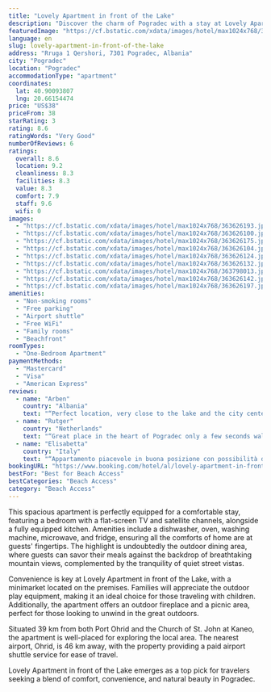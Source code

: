 ```yaml
---
title: "Lovely Apartment in front of the Lake"
description: "Discover the charm of Pogradec with a stay at Lovely Apartment in front of the Lake, a prime accommodation choice that boasts stunning city views and direct access to the beachfront."
featuredImage: "https://cf.bstatic.com/xdata/images/hotel/max1024x768/363626193.jpg?k=04ba6855aac269923142cb31e41daaa57385df6424c9d07922bfee081bbe08d1&o=&hp=1"
language: en
slug: lovely-apartment-in-front-of-the-lake
address: "Rruga 1 Qershori, 7301 Pogradec, Albania"
city: "Pogradec"
location: "Pogradec"
accommodationType: "apartment"
coordinates:
  lat: 40.90093807
  lng: 20.66154474
price: "US$38"
priceFrom: 38
starRating: 3
rating: 8.6
ratingWords: "Very Good"
numberOfReviews: 6
ratings:
  overall: 8.6
  location: 9.2
  cleanliness: 8.3
  facilities: 8.3
  value: 8.3
  comfort: 7.9
  staff: 9.6
  wifi: 0
images:
  - "https://cf.bstatic.com/xdata/images/hotel/max1024x768/363626193.jpg?k=04ba6855aac269923142cb31e41daaa57385df6424c9d07922bfee081bbe08d1&o=&hp=1"
  - "https://cf.bstatic.com/xdata/images/hotel/max1024x768/363626100.jpg?k=674b90973870bbadf30a65b2341191fbeddfcbd1c9bbe8e3a5b991fc91ec422d&o=&hp=1"
  - "https://cf.bstatic.com/xdata/images/hotel/max1024x768/363626175.jpg?k=05717989e7a0cc4be35e6dc7a36af0497d51b3235356c2180456aa5ab3613a6e&o=&hp=1"
  - "https://cf.bstatic.com/xdata/images/hotel/max1024x768/363626104.jpg?k=69bbe1f3254350684048fd6e26926a8fc5ea7792496304e4baa63edc571ac32c&o=&hp=1"
  - "https://cf.bstatic.com/xdata/images/hotel/max1024x768/363626124.jpg?k=5b7049e4ff58b473765c37d7bba30cf1934dcfde02bb84e055737e00aaebdaa3&o=&hp=1"
  - "https://cf.bstatic.com/xdata/images/hotel/max1024x768/363626132.jpg?k=617b8406d7e67ffaa751a2261a9d30be20deb19615b0d1d2ab7ddad98dd34abf&o=&hp=1"
  - "https://cf.bstatic.com/xdata/images/hotel/max1024x768/363798013.jpg?k=2a5d59807bc36f9b58c27d7cde69b1628db70596d1dac93ca9ad635c196dc95c&o=&hp=1"
  - "https://cf.bstatic.com/xdata/images/hotel/max1024x768/363626142.jpg?k=dbdee985bda4a8155ad15a8cd2ad66c75e976506ed70fb1a32a56b4255f14ed9&o=&hp=1"
  - "https://cf.bstatic.com/xdata/images/hotel/max1024x768/363626197.jpg?k=2ec345d1c0e4f96c260024a479b63a026d881be910aa7958c3fd79ed268dcfb3&o=&hp=1"
amenities:
  - "Non-smoking rooms"
  - "Free parking"
  - "Airport shuttle"
  - "Free WiFi"
  - "Family rooms"
  - "Beachfront"
roomTypes:
  - "One-Bedroom Apartment"
paymentMethods:
  - "Mastercard"
  - "Visa"
  - "American Express"
reviews:
  - name: "Arben"
    country: "Albania"
    text: "“Perfect location, very close to the lake and the city center. The apartment and all other facilities were very clean. Mario, the owner of the apartment, was very communicative and caring about our stay. Find everything you need nearby, in the...”"
  - name: "Rutger"
    country: "Netherlands"
    text: "“Great place in the heart of Pogradec only a few seconds walking from the lake. The apartment is fully furnished and has a nice balcony. Mario is a great host and responds instantly if you need something.”"
  - name: "Elisabetta"
    country: "Italy"
    text: "“Appartamento piacevole in buona posizione con possibilità di parcheggio”"
bookingURL: "https://www.booking.com/hotel/al/lovely-apartment-in-front-of-the-lake.en-gb.html?aid=8035640"
bestFor: "Best for Beach Access"
bestCategories: "Beach Access"
category: "Beach Access"
---
```


This spacious apartment is perfectly equipped for a comfortable stay, featuring a bedroom with a flat-screen TV and satellite channels, alongside a fully equipped kitchen. Amenities include a dishwasher, oven, washing machine, microwave, and fridge, ensuring all the comforts of home are at guests' fingertips. The highlight is undoubtedly the outdoor dining area, where guests can savor their meals against the backdrop of breathtaking mountain views, complemented by the tranquility of quiet street vistas.

Convenience is key at Lovely Apartment in front of the Lake, with a minimarket located on the premises. Families will appreciate the outdoor play equipment, making it an ideal choice for those traveling with children. Additionally, the apartment offers an outdoor fireplace and a picnic area, perfect for those looking to unwind in the great outdoors.

Situated 39 km from both Port Ohrid and the Church of St. John at Kaneo, the apartment is well-placed for exploring the local area. The nearest airport, Ohrid, is 46 km away, with the property providing a paid airport shuttle service for ease of travel.

Lovely Apartment in front of the Lake emerges as a top pick for travelers seeking a blend of comfort, convenience, and natural beauty in Pogradec.
